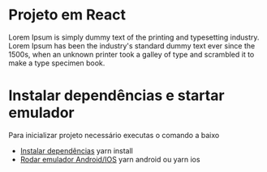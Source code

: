 # Projeto em React

Lorem Ipsum is simply dummy text of the printing and typesetting industry. Lorem Ipsum has been the industry's standard dummy text ever since the 1500s, when an unknown printer took a galley of type and scrambled it to make a type specimen book.

# Instalar dependências e startar emulador 

Para inicializar projeto  necessário executas o comando a baixo

- [Instalar dependências](https://classic.yarnpkg.com/lang/en/docs/install/#windows-stable) yarn install
- [Rodar emulador Android/IOS](https://yarnpkg.com/package/android-versions) yarn android ou yarn ios